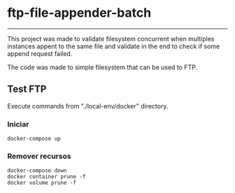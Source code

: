 # ftp-file-appender-batch

---------------------

This project was made to validate filesystem concurrent when multiples instances appent to the same file and validate in the end to check if some append request failed.

The code was made to simple filesystem that can be used to FTP.

## Test FTP

Execute commands from "./local-env/docker" directory.

### Iniciar

```shell
docker-compose up
```

### Remover recursos

```shell
docker-compose down
docker container prune -f 
docker volume prune -f
```

